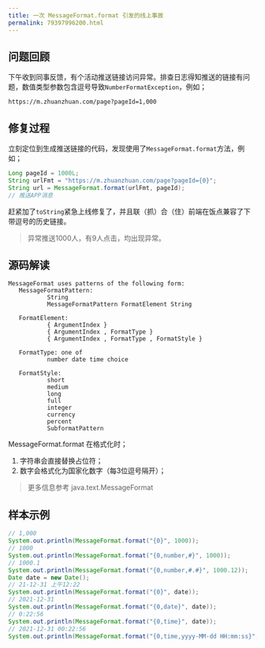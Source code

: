 ```yaml
---
title: 一次 MessageFormat.format 引发的线上事故
permalink: 79397996200.html
---
```


## 问题回顾

下午收到同事反馈，有个活动推送链接访问异常。排查日志得知推送的链接有问题，数值类型参数包含逗号导致`NumberFormatException`，例如；

```
https://m.zhuanzhuan.com/page?pageId=1,000
```

## 修复过程

立刻定位到生成推送链接的代码，发现使用了`MessageFormat.format`方法，例如；

```java
Long pageId = 1000L;
String urlFmt = "https://m.zhuanzhuan.com/page?pageId={0}";
String url = MessageFormat.format(urlFmt, pageId);
// 推送APP消息
```

赶紧加了`toString`紧急上线修复了，并且联（抓）合（住）前端在饭点兼容了下带逗号的历史链接。

> 异常推送1000人，有9人点击，均出现异常。

## 源码解读

```
MessageFormat uses patterns of the following form:
   MessageFormatPattern:
           String
           MessageFormatPattern FormatElement String
  
   FormatElement:
           { ArgumentIndex }
           { ArgumentIndex , FormatType }
           { ArgumentIndex , FormatType , FormatStyle }
  
   FormatType: one of 
           number date time choice
  
   FormatStyle:
           short
           medium
           long
           full
           integer
           currency
           percent
           SubformatPattern
```

MessageFormat.format 在格式化时；

1. 字符串会直接替换占位符；
2. 数字会格式化为国家化数字（每3位逗号隔开）；

> 更多信息参考 java.text.MessageFormat

## 样本示例

```java
// 1,000
System.out.println(MessageFormat.format("{0}", 1000));
// 1000
System.out.println(MessageFormat.format("{0,number,#}", 1000));
// 1000.1
System.out.println(MessageFormat.format("{0,number,#.#}", 1000.12));
Date date = new Date();
// 21-12-31 上午12:22
System.out.println(MessageFormat.format("{0}", date));
// 2021-12-31
System.out.println(MessageFormat.format("{0,date}", date));
// 0:22:56
System.out.println(MessageFormat.format("{0,time}", date));
// 2021-12-31 00:22:56
System.out.println(MessageFormat.format("{0,time,yyyy-MM-dd HH:mm:ss}", date));
```
